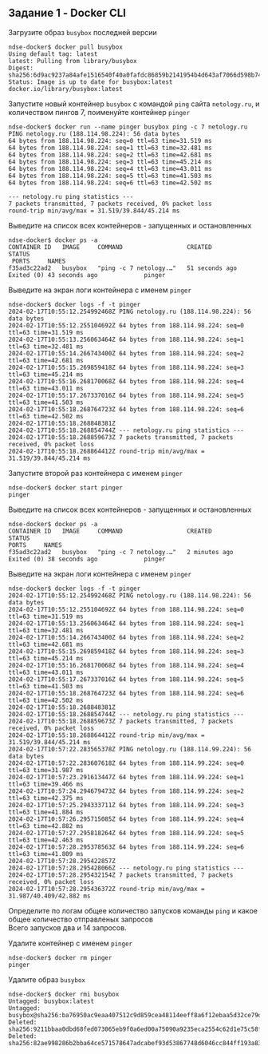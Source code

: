 ## Задание 1 - Docker CLI

Загрузите образ `busybox` последней версии  
  
```console
ndse-docker$ docker pull busybox
Using default tag: latest
latest: Pulling from library/busybox
Digest: sha256:6d9ac9237a84afe1516540f40a0fafdc86859b2141954b4d643af7066d598b74
Status: Image is up to date for busybox:latest
docker.io/library/busybox:latest
```

Запустите новый контейнер `busybox` с командой `ping` сайта `netology.ru`, и количеством пингов 7, поименуйте контейнер `pinger`  
  
```console
ndse-docker$ docker run --name pinger busybox ping -c 7 netology.ru
PING netology.ru (188.114.98.224): 56 data bytes
64 bytes from 188.114.98.224: seq=0 ttl=63 time=31.519 ms
64 bytes from 188.114.98.224: seq=1 ttl=63 time=32.481 ms
64 bytes from 188.114.98.224: seq=2 ttl=63 time=42.681 ms
64 bytes from 188.114.98.224: seq=3 ttl=63 time=45.214 ms
64 bytes from 188.114.98.224: seq=4 ttl=63 time=43.011 ms
64 bytes from 188.114.98.224: seq=5 ttl=63 time=41.503 ms
64 bytes from 188.114.98.224: seq=6 ttl=63 time=42.502 ms

--- netology.ru ping statistics ---
7 packets transmitted, 7 packets received, 0% packet loss
round-trip min/avg/max = 31.519/39.844/45.214 ms
```

Выведите на список всех контейнеров - запущенных и остановленных  
  
```console
ndse-docker$ docker ps -a
CONTAINER ID   IMAGE     COMMAND                  CREATED          STATUS                     
 PORTS     NAMES
f35ad3c22ad2   busybox   "ping -c 7 netology.…"   51 seconds ago   Exited (0) 43 seconds ago             pinger
```

Выведите на экран логи контейнера с именем `pinger`  
 
```console
ndse-docker$ docker logs -f -t pinger
2024-02-17T10:55:12.254992468Z PING netology.ru (188.114.98.224): 56 data bytes
2024-02-17T10:55:12.255104692Z 64 bytes from 188.114.98.224: seq=0 ttl=63 time=31.519 ms      
2024-02-17T10:55:13.256063464Z 64 bytes from 188.114.98.224: seq=1 ttl=63 time=32.481 ms      
2024-02-17T10:55:14.266743400Z 64 bytes from 188.114.98.224: seq=2 ttl=63 time=42.681 ms      
2024-02-17T10:55:15.269859418Z 64 bytes from 188.114.98.224: seq=3 ttl=63 time=45.214 ms      
2024-02-17T10:55:16.268170068Z 64 bytes from 188.114.98.224: seq=4 ttl=63 time=43.011 ms      
2024-02-17T10:55:17.267337016Z 64 bytes from 188.114.98.224: seq=5 ttl=63 time=41.503 ms      
2024-02-17T10:55:18.268764723Z 64 bytes from 188.114.98.224: seq=6 ttl=63 time=42.502 ms      
2024-02-17T10:55:18.268848381Z
2024-02-17T10:55:18.268854744Z --- netology.ru ping statistics ---
2024-02-17T10:55:18.268859673Z 7 packets transmitted, 7 packets received, 0% packet loss      
2024-02-17T10:55:18.268864412Z round-trip min/avg/max = 31.519/39.844/45.214 ms
```

Запустите второй раз контейнера с именем `pinger`  
  
```console
ndse-docker$ docker start pinger
pinger
```

Выведите на список всех контейнеров - запущенных и остановленных  
  
```console
ndse-docker$ docker ps -a
CONTAINER ID   IMAGE     COMMAND                  CREATED         STATUS                      
PORTS     NAMES
f35ad3c22ad2   busybox   "ping -c 7 netology.…"   2 minutes ago   Exited (0) 38 seconds ago             pinger
```

Выведите на экран логи контейнера с именем `pinger`
  
```console
ndse-docker$ docker logs -f -t pinger
2024-02-17T10:55:12.254992468Z PING netology.ru (188.114.98.224): 56 data bytes
2024-02-17T10:55:12.255104692Z 64 bytes from 188.114.98.224: seq=0 ttl=63 time=31.519 ms      
2024-02-17T10:55:13.256063464Z 64 bytes from 188.114.98.224: seq=1 ttl=63 time=32.481 ms      
2024-02-17T10:55:14.266743400Z 64 bytes from 188.114.98.224: seq=2 ttl=63 time=42.681 ms      
2024-02-17T10:55:15.269859418Z 64 bytes from 188.114.98.224: seq=3 ttl=63 time=45.214 ms      
2024-02-17T10:55:16.268170068Z 64 bytes from 188.114.98.224: seq=4 ttl=63 time=43.011 ms      
2024-02-17T10:55:17.267337016Z 64 bytes from 188.114.98.224: seq=5 ttl=63 time=41.503 ms      
2024-02-17T10:55:18.268764723Z 64 bytes from 188.114.98.224: seq=6 ttl=63 time=42.502 ms      
2024-02-17T10:55:18.268848381Z
2024-02-17T10:55:18.268854744Z --- netology.ru ping statistics ---
2024-02-17T10:55:18.268859673Z 7 packets transmitted, 7 packets received, 0% packet loss      
2024-02-17T10:55:18.268864412Z round-trip min/avg/max = 31.519/39.844/45.214 ms
2024-02-17T10:57:22.283565378Z PING netology.ru (188.114.99.224): 56 data bytes
2024-02-17T10:57:22.283607618Z 64 bytes from 188.114.99.224: seq=0 ttl=63 time=31.987 ms      
2024-02-17T10:57:23.291613447Z 64 bytes from 188.114.99.224: seq=1 ttl=63 time=39.466 ms      
2024-02-17T10:57:24.294679473Z 64 bytes from 188.114.99.224: seq=2 ttl=63 time=42.375 ms      
2024-02-17T10:57:25.294333711Z 64 bytes from 188.114.99.224: seq=3 ttl=63 time=41.884 ms      
2024-02-17T10:57:26.295715085Z 64 bytes from 188.114.99.224: seq=4 ttl=63 time=42.882 ms      
2024-02-17T10:57:27.295818264Z 64 bytes from 188.114.99.224: seq=5 ttl=63 time=42.463 ms      
2024-02-17T10:57:28.295378563Z 64 bytes from 188.114.99.224: seq=6 ttl=63 time=41.809 ms      
2024-02-17T10:57:28.295422857Z
2024-02-17T10:57:28.295428066Z --- netology.ru ping statistics ---
2024-02-17T10:57:28.295432154Z 7 packets transmitted, 7 packets received, 0% packet loss      
2024-02-17T10:57:28.295436372Z round-trip min/avg/max = 31.987/40.409/42.882 ms
```

Определите по логам общее количество запусков команды `ping` и какое общее количество отправленых запросов  
Всего запусков два и 14 запросов.

  
Удалите контейнер с именем `pinger`  
  
```console
ndse-docker$ docker rm pinger
pinger
```

Удалите образ `busybox`  
  
```console
ndse-docker$ docker rmi busybox
Untagged: busybox:latest
Untagged: busybox@sha256:ba76950ac9eaa407512c9d859cea48114eeff8a6f12ebaa5d32ce79d4a017dd8
Deleted: sha256:9211bbaa0dbd68fed073065eb9f0a6ed00a75090a9235eca2554c62d1e75c58f
Deleted: sha256:82ae998286b2bba64ce571578647adcabef93d53867748d6046cc844ff193a83
```